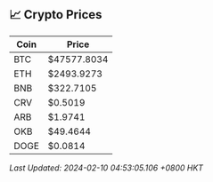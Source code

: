 ## 📈 Crypto Prices

| Coin | Price |
| ---- | ----- |
| BTC | $47577.8034 |
| ETH | $2493.9273 |
| BNB | $322.7105 |
| CRV | $0.5019 |
| ARB | $1.9741 |
| OKB | $49.4644 |
| DOGE | $0.0814 |

_Last Updated: 2024-02-10 04:53:05.106 +0800 HKT_